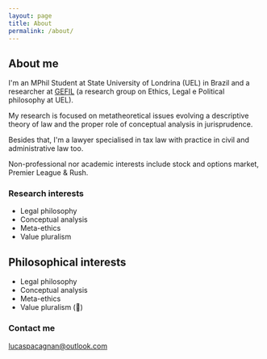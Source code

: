 ```yaml
---
layout: page
title: About
permalink: /about/
---
```


## About me 

I'm an MPhil Student at State University of Londrina (UEL) in Brazil and a researcher at [GEFIL](https://gefilblog.wordpress.com/) (a research group on Ethics, Legal e Political philosophy at UEL).

My research is focused on metatheoretical issues evolving a descriptive theory of law and the proper role of conceptual analysis in jurisprudence.

Besides that, I'm a lawyer specialised in tax law with practice in civil and administrative law too.

Non-professional nor academic interests include stock and options market, Premier League & Rush.

### Research interests

+ Legal philosophy
+ Conceptual analysis
+ Meta-ethics
+ Value pluralism

## Philosophical interests 

<ul style="list-style-type:disc;">
  <li>Legal philosophy</li>
  <li>Conceptual analysis</li>
  <li>Meta-ethics</li>
  <li>Value pluralism (🦊)</li>
</ul>  

### Contact me

[lucaspacagnan@outlook.com](mailto:lucaspacagnan@outlook.com)
